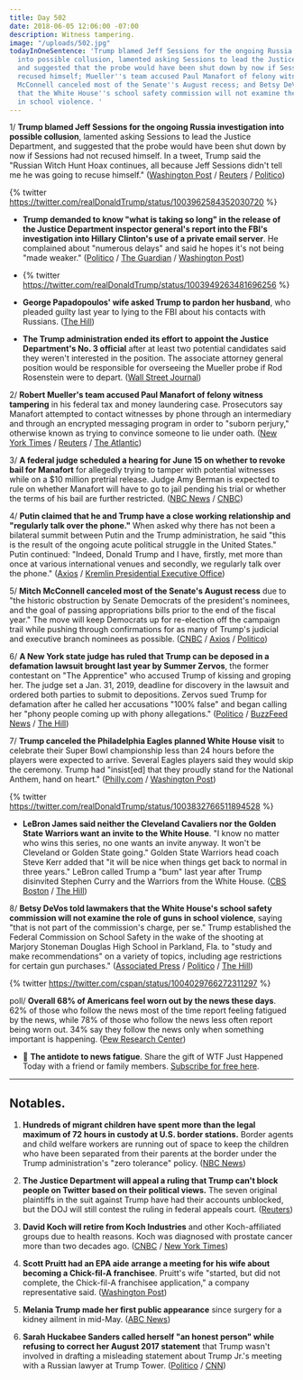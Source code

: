 ```yaml
---
title: Day 502
date: 2018-06-05 12:06:00 -07:00
description: Witness tampering.
image: "/uploads/502.jpg"
todayInOneSentence: 'Trump blamed Jeff Sessions for the ongoing Russia investigation
  into possible collusion, lamented asking Sessions to lead the Justice Department,
  and suggested that the probe would have been shut down by now if Sessions had not
  recused himself; Mueller''s team accused Paul Manafort of felony witness tampering;
  McConnell canceled most of the Senate''s August recess; and Betsy DeVos told lawmakers
  that the White House''s school safety commission will not examine the role of guns
  in school violence. '
---
```


1/ **Trump blamed Jeff Sessions for the ongoing Russia investigation into possible collusion**, lamented asking Sessions to lead the Justice Department, and suggested that the probe would have been shut down by now if Sessions had not recused himself. In a tweet, Trump said the "Russian Witch Hunt Hoax continues, all because Jeff Sessions didn't tell me he was going to recuse himself." ([Washington Post](https://www.washingtonpost.com/politics/trump-blames-sessions-for-russia-probe-suggests-he-could-have-shut-it-down/2018/06/05/19023474-68b2-11e8-bf8c-f9ed2e672adf_story.html) / [Reuters](https://www.reuters.com/article/us-usa-trump-russia/pressure-builds-on-attorney-general-sessions-as-trump-pours-on-blame-idUSKCN1J11R3) / [Politico](https://www.politico.com/story/2018/06/05/trump-sessions-mueller-russia-624181))

{% twitter https://twitter.com/realDonaldTrump/status/1003962584352030720 %}

* **Trump demanded to know "what is taking so long" in the release of the Justice Department inspector general's report into the FBI's investigation into Hillary Clinton's use of a private email server**. He complained about "numerous delays" and said he hopes it's not being "made weaker." ([Politico](https://www.politico.com/story/2018/06/05/trump-depose-summer-zervos-lawsuit-624186) / [The Guardian](https://www.theguardian.com/us-news/2018/jun/05/donald-trump-slams-justice-department-delays-clinton-email-inquiry) / [Washington Post](https://www.washingtonpost.com/politics/trump-asks-why-justice-department-report-on-handling-clinton-email-probe-is-taking-so-long/2018/06/05/2bfd15c2-68a7-11e8-bf8c-f9ed2e672adf_story.html))

* {% twitter https://twitter.com/realDonaldTrump/status/1003949263481696256 %}

* **George Papadopoulos' wife asked Trump to pardon her husband**, who pleaded guilty last year to lying to the FBI about his contacts with Russians. ([The Hill](http://thehill.com/blogs/blog-briefing-room/390689-papadpoulos-wife-asks-trump-to-pardon-her-husband-in-mueller-probe))

* **The Trump administration ended its effort to appoint the Justice Department's No. 3 official** after at least two potential candidates said they weren't interested in the position. The associate attorney general position would be responsible for overseeing the Mueller probe if Rod Rosenstein were to depart. ([Wall Street Journal](https://www.wsj.com/articles/trump-administration-sidelines-effort-to-appoint-justice-department-no-3-1528208396))

2/ **Robert Mueller's team accused Paul Manafort of felony witness tampering** in his federal tax and money laundering case. Prosecutors say Manafort attempted to contact witnesses by phone through an intermediary and through an encrypted messaging program in order to "suborn perjury," otherwise known as trying to convince someone to lie under oath. ([New York Times](https://www.nytimes.com/2018/06/04/us/politics/paul-manafort-mueller-witness-tampering.html) / [Reuters](https://www.reuters.com/article/us-usa-trump-russia-manafort/manafort-attempted-to-tamper-with-potential-witnesses-u-s-special-counsel-idUSKCN1J1043) / [The Atlantic](https://www.theatlantic.com/politics/archive/2018/06/paul-manafort-loses-his-cool/562034/))

3/ **A federal judge scheduled a hearing for June 15 on whether to revoke bail for Manafort** for allegedly trying to tamper with potential witnesses while on a $10 million pretrial release. Judge Amy Berman is expected to rule on whether Manafort will have to go to jail pending his trial or whether the terms of his bail are further restricted. ([NBC News](https://www.nbcnews.com/politics/politics-news/prosecutors-ask-judge-revoke-paul-manafort-s-bail-mueller-investigation-n880031) / [CNBC](https://www.cnbc.com/2018/06/05/paul-manafort-freedom-at-risk-after-mueller-alleges-witness-tampering.html))

4/ **Putin claimed that he and Trump have a close working relationship and "regularly talk over the phone."** When asked why there has not been a bilateral summit between Putin and the Trump administration, he said "this is the result of the ongoing acute political struggle in the United States." Putin continued: "Indeed, Donald Trump and I have, firstly, met more than once at various international venues and secondly, we regularly talk over the phone." ([Axios](https://www.axios.com/putin-brags-close-donald-trump-relationship-888b6bfa-bcb3-4a54-97c5-b5b7ba4a4882.html) / [Kremlin Presidential Executive Office](http://en.kremlin.ru/events/president/news/57675))

5/ **Mitch McConnell canceled most of the Senate's August recess** due to "the historic obstruction by Senate Democrats of the president's nominees, and the goal of passing appropriations bills prior to the end of the fiscal year." The move will keep Democrats up for re-election off the campaign trail while pushing through confirmations for as many of Trump's judicial and executive branch nominees as possible. ([CNBC](https://www.cnbc.com/2018/06/05/mitch-mcconnell-says-senates-august-recess-is-canceled.html) / [Axios](https://www.axios.com/mitch-mcconnell-cancels-august-recess-1528219488-5e059e36-37ff-4f25-92b8-915cb78bf0eb.html) / [Politico](https://www.politico.com/story/2018/06/05/mcconnell-cancels-most-of-august-recess-625905))

6/ **A New York state judge has ruled that Trump can be deposed in a defamation lawsuit brought last year by Summer Zervos**, the former contestant on "The Apprentice" who accused Trump of kissing and groping her. The judge set a Jan. 31, 2019, deadline for discovery in the lawsuit and ordered both parties to submit to depositions. Zervos sued Trump for defamation after he called her accusations "100% false" and began calling her "phony people coming up with phony allegations." ([Politico](https://www.politico.com/story/2018/06/05/trump-depose-summer-zervos-lawsuit-624186) / [BuzzFeed News](https://www.buzzfeed.com/maryanngeorgantopoulos/simmer-zervos-deadline-trump-deposition) / [The Hill](http://thehill.com/homenews/administration/390744-new-york-judge-rules-defamation-suit-against-trump-can-move-forward))

7/ **Trump canceled the Philadelphia Eagles planned White House visit** to celebrate their Super Bowl championship less than 24 hours before the players were expected to arrive. Several Eagles players said they would skip the ceremony. Trump had "insist\[ed\] that they proudly stand for the National Anthem, hand on heart." ([Philly.com](http://www.philly.com/philly/sports/eagles/trump-eagles-white-house-cancellation-20180604.html) / [Washington Post](https://www.washingtonpost.com/politics/trump-disinvites-philadelphia-eagles-from-white-house-visit-citing-national-anthem-dispute/2018/06/04/d23ffa84-684e-11e8-bbc5-dc9f3634fa0a_story.html))

{% twitter https://twitter.com/realDonaldTrump/status/1003832766511894528 %}

* **LeBron James said neither the Cleveland Cavaliers nor the Golden State Warriors want an invite to the White House**. "I know no matter who wins this series, no one wants an invite anyway. It won't be Cleveland or Golden State going." Golden State Warriors head coach Steve Kerr added that "it will be nice when things get back to normal in three years." LeBron called Trump a "bum" last year after Trump disinvited Stephen Curry and the Warriors from the White House. ([CBS Boston](http://boston.cbslocal.com/2018/06/05/lebron-james-says-both-cavaliers-and-warriors-dont-want-invite-from-donald-trump-to-white-house/) / [The Hill](http://thehill.com/blogs/blog-briefing-room/390793-warriors-coach-hits-trump-on-eagles-snub-it-will-be-nice-when-things))

8/ **Betsy DeVos told lawmakers that the White House's school safety commission will not examine the role of guns in school violence**, saying "that is not part of the commission's charge, per se." Trump established the Federal Commission on School Safety in the wake of the shooting at Marjory Stoneman Douglas High School in Parkland, Fla. to "study and make recommendations" on a variety of topics, including age restrictions for certain gun purchases." ([Associated Press](https://apnews.com/c8f50f582d774699822985a2af44b612) / [Politico](https://www.politico.com/story/2018/06/05/trump-school-safety-guns-betsy-devos-1343451) / [The Hill](http://thehill.com/homenews/administration/390770-devos-safety-commission-wont-look-at-role-of-guns-in-school-violence))

{% twitter https://twitter.com/cspan/status/1004029766272311297 %}

poll/ **Overall 68% of Americans feel worn out by the news these days**. 62% of those who follow the news most of the time report feeling fatigued by the news, while 78% of those who follow the news less often report being worn out. 34% say they follow the news only when something important is happening. ([Pew Research Center](http://www.pewresearch.org/fact-tank/2018/06/05/almost-seven-in-ten-americans-have-news-fatigue-more-among-republicans/))

* 👋 **The antidote to news fatigue**. Share the gift of WTF Just Happened Today with a friend or family members. [Subscribe for free here](https://whatthefuckjusthappenedtoday.com/subscribe/).

---

## Notables.

1. **Hundreds of migrant children have spent more than the legal maximum of 72 hours in custody at U.S. border stations.** Border agents and child welfare workers are running out of space to keep the children who have been separated from their parents at the border under the Trump administration's "zero tolerance" policy. ([NBC News](https://www.nbcnews.com/news/us-news/hundreds-migrant-kids-separated-parents-are-stuck-border-stations-n878696))

2. **The Justice Department will appeal a ruling that Trump can't block people on Twitter based on their political views.** The seven original plaintiffs in the suit against Trump have had their accounts unblocked, but the DOJ will still contest the ruling in federal appeals court. ([Reuters](https://www.reuters.com/article/us-usa-trump-twitter/u-s-appeals-ruling-that-trump-could-not-block-twitter-followers-idUSKCN1J1078))

3. **David Koch will retire from Koch Industries** and other Koch-affiliated groups due to health reasons. Koch was diagnosed with prostate cancer more than two decades ago. ([CNBC](https://www.cnbc.com/2018/06/05/billionaire-david-koch-to-retire-from-koch-industries-political-group.html) / [New York Times](https://www.nytimes.com/2018/06/05/us/politics/david-koch-steps-down.html))

4. **Scott Pruitt had an EPA aide arrange a meeting for his wife about becoming a Chick-fil-A franchisee**. Pruitt's wife "started, but did not complete, the Chick-fil-A franchisee application," a company representative said. ([Washington Post](https://www.washingtonpost.com/national/health-science/scott-pruitt-enlisted-an-epa-aide-to-help-his-wife-find-a-job--at-chick-fil-a/2018/06/05/b798e4e4-5eac-11e8-9ee3-49d6d4814c4c_story.html))

5. **Melania Trump made her first public appearance** since surgery for a kidney ailment in mid-May. ([ABC News](https://abcnews.go.com/Politics/melania-trump-makes-appearance-surgery-white-house-event/story?id=55651023))

6. **Sarah Huckabee Sanders called herself "an honest person" while refusing to correct her August 2017 statement** that Trump wasn't involved in drafting a misleading statement about Trump Jr.'s meeting with a Russian lawyer at Trump Tower. ([Politico](https://www.politico.com/story/2018/06/05/sarah-huckabee-sanders-im-an-honest-person-625914) / [CNN](https://www.cnn.com/2018/06/05/politics/sarah-sanders-refuses-white-house/index.html))